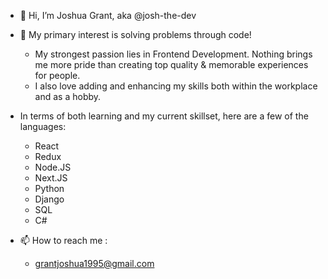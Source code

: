 - 👋 Hi, I’m Joshua Grant, aka @josh-the-dev
- 👀 My primary interest is solving problems through code!
  - My strongest passion lies in Frontend Development. Nothing brings me more pride than creating top quality & memorable experiences for people.
  - I also love adding and enhancing my skills both within the workplace and as a hobby.
- In terms of both learning and my current skillset, here are a few of the languages:
    - React
    - Redux
    - Node.JS
    - Next.JS
    - Python
    - Django
    - SQL
    - C#
  
- 📫 How to reach me : 
  - grantjoshua1995@gmail.com

<!---
josh-the-dev/josh-the-dev is a ✨ special ✨ repository because its `README.md` (this file) appears on your GitHub profile.
You can click the Preview link to take a look at your changes.
--->
